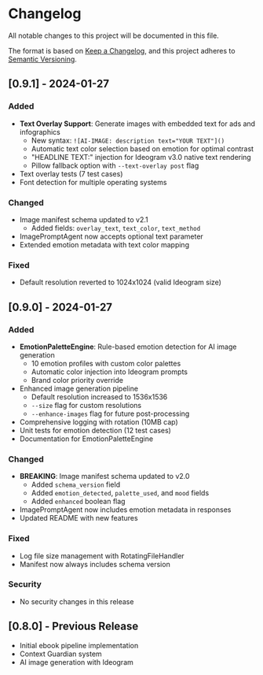 # Changelog

All notable changes to this project will be documented in this file.

The format is based on [Keep a Changelog](https://keepachangelog.com/en/1.0.0/),
and this project adheres to [Semantic Versioning](https://semver.org/spec/v2.0.0.html).

## [0.9.1] - 2024-01-27

### Added
- **Text Overlay Support**: Generate images with embedded text for ads and infographics
  - New syntax: `![AI-IMAGE: description text="YOUR TEXT"]()`
  - Automatic text color selection based on emotion for optimal contrast
  - "HEADLINE TEXT:" injection for Ideogram v3.0 native text rendering
  - Pillow fallback option with `--text-overlay post` flag
- Text overlay tests (7 test cases)
- Font detection for multiple operating systems

### Changed
- Image manifest schema updated to v2.1
  - Added fields: `overlay_text`, `text_color`, `text_method`
- ImagePromptAgent now accepts optional text parameter
- Extended emotion metadata with text color mapping

### Fixed
- Default resolution reverted to 1024x1024 (valid Ideogram size)

## [0.9.0] - 2024-01-27

### Added
- **EmotionPaletteEngine**: Rule-based emotion detection for AI image generation
  - 10 emotion profiles with custom color palettes
  - Automatic color injection into Ideogram prompts
  - Brand color priority override
- Enhanced image generation pipeline
  - Default resolution increased to 1536x1536
  - `--size` flag for custom resolutions
  - `--enhance-images` flag for future post-processing
- Comprehensive logging with rotation (10MB cap)
- Unit tests for emotion detection (12 test cases)
- Documentation for EmotionPaletteEngine

### Changed
- **BREAKING**: Image manifest schema updated to v2.0
  - Added `schema_version` field
  - Added `emotion_detected`, `palette_used`, and `mood` fields
  - Added `enhanced` boolean flag
- ImagePromptAgent now includes emotion metadata in responses
- Updated README with new features

### Fixed
- Log file size management with RotatingFileHandler
- Manifest now always includes schema version

### Security
- No security changes in this release

## [0.8.0] - Previous Release
- Initial ebook pipeline implementation
- Context Guardian system
- AI image generation with Ideogram